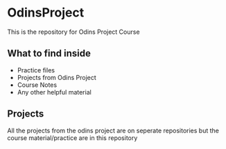 # OdinsProject

This is the repository for Odins Project Course

## What to find inside
* Practice files
* Projects from Odins Project
* Course Notes
* Any other helpful material
  
## Projects
All the projects from the odins project are on seperate repositories but the course material/practice are in this repository
